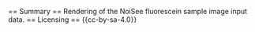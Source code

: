 == Summary ==
Rendering of the NoiSee fluorescein sample image input data.
== Licensing ==
{{cc-by-sa-4.0}}
